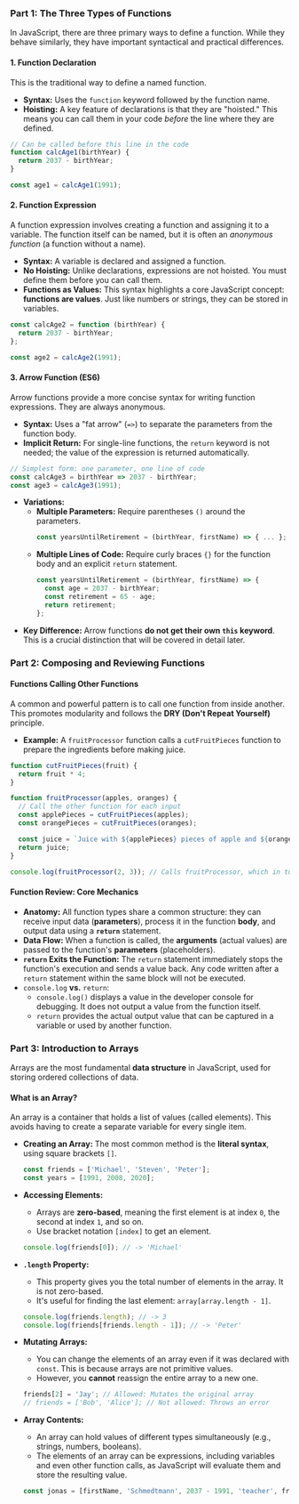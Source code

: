 ### **Part 1: The Three Types of Functions**

In JavaScript, there are three primary ways to define a function. While they behave similarly, they have important syntactical and practical differences.

#### **1. Function Declaration**
This is the traditional way to define a named function.
*   **Syntax:** Uses the `function` keyword followed by the function name.
*   **Hoisting:** A key feature of declarations is that they are "hoisted." This means you can call them in your code *before* the line where they are defined.

```javascript
// Can be called before this line in the code
function calcAge1(birthYear) {
  return 2037 - birthYear;
}

const age1 = calcAge1(1991);
```

#### **2. Function Expression**
A function expression involves creating a function and assigning it to a variable. The function itself can be named, but it is often an *anonymous function* (a function without a name).
*   **Syntax:** A variable is declared and assigned a function.
*   **No Hoisting:** Unlike declarations, expressions are not hoisted. You must define them before you can call them.
*   **Functions as Values:** This syntax highlights a core JavaScript concept: **functions are values**. Just like numbers or strings, they can be stored in variables.

```javascript
const calcAge2 = function (birthYear) {
  return 2037 - birthYear;
};

const age2 = calcAge2(1991);
```

#### **3. Arrow Function (ES6)**
Arrow functions provide a more concise syntax for writing function expressions. They are always anonymous.
*   **Syntax:** Uses a "fat arrow" (`=>`) to separate the parameters from the function body.
*   **Implicit Return:** For single-line functions, the `return` keyword is not needed; the value of the expression is returned automatically.

```javascript
// Simplest form: one parameter, one line of code
const calcAge3 = birthYear => 2037 - birthYear;
const age3 = calcAge3(1991);
```

*   **Variations:**
    *   **Multiple Parameters:** Require parentheses `()` around the parameters.
        ```javascript
        const yearsUntilRetirement = (birthYear, firstName) => { ... };
        ```
    *   **Multiple Lines of Code:** Require curly braces `{}` for the function body and an explicit `return` statement.
        ```javascript
        const yearsUntilRetirement = (birthYear, firstName) => {
          const age = 2037 - birthYear;
          const retirement = 65 - age;
          return retirement;
        };
        ```
*   **Key Difference:** Arrow functions **do not get their own `this` keyword**. This is a crucial distinction that will be covered in detail later.

### **Part 2: Composing and Reviewing Functions**

#### **Functions Calling Other Functions**
A common and powerful pattern is to call one function from inside another. This promotes modularity and follows the **DRY (Don't Repeat Yourself)** principle.

*   **Example:** A `fruitProcessor` function calls a `cutFruitPieces` function to prepare the ingredients before making juice.

```javascript
function cutFruitPieces(fruit) {
  return fruit * 4;
}

function fruitProcessor(apples, oranges) {
  // Call the other function for each input
  const applePieces = cutFruitPieces(apples);
  const orangePieces = cutFruitPieces(oranges);

  const juice = `Juice with ${applePieces} pieces of apple and ${orangePieces} pieces of orange.`;
  return juice;
}

console.log(fruitProcessor(2, 3)); // Calls fruitProcessor, which in turn calls cutFruitPieces twice
```

#### **Function Review: Core Mechanics**
*   **Anatomy:** All function types share a common structure: they can receive input data (**parameters**), process it in the function **body**, and output data using a **`return`** statement.
*   **Data Flow:** When a function is called, the **arguments** (actual values) are passed to the function's **parameters** (placeholders).
*   **`return` Exits the Function:** The `return` statement immediately stops the function's execution and sends a value back. Any code written after a `return` statement within the same block will not be executed.
*   `console.log` **vs.** `return`:
    *   `console.log()` displays a value in the developer console for debugging. It does not output a value from the function itself.
    *   `return` provides the actual output value that can be captured in a variable or used by another function.

### **Part 3: Introduction to Arrays**

Arrays are the most fundamental **data structure** in JavaScript, used for storing ordered collections of data.

#### **What is an Array?**
An array is a container that holds a list of values (called elements). This avoids having to create a separate variable for every single item.

*   **Creating an Array:** The most common method is the **literal syntax**, using square brackets `[]`.

    ```javascript
    const friends = ['Michael', 'Steven', 'Peter'];
    const years = [1991, 2008, 2020];
    ```

*   **Accessing Elements:**
    *   Arrays are **zero-based**, meaning the first element is at index `0`, the second at index `1`, and so on.
    *   Use bracket notation `[index]` to get an element.

    ```javascript
    console.log(friends[0]); // -> 'Michael'
    ```

*   **`.length` Property:**
    *   This property gives you the total number of elements in the array. It is not zero-based.
    *   It's useful for finding the last element: `array[array.length - 1]`.

    ```javascript
    console.log(friends.length); // -> 3
    console.log(friends[friends.length - 1]); // -> 'Peter'
    ```

*   **Mutating Arrays:**
    *   You can change the elements of an array even if it was declared with `const`. This is because arrays are not primitive values.
    *   However, you **cannot** reassign the entire array to a new one.

    ```javascript
    friends[2] = 'Jay'; // Allowed: Mutates the original array
    // friends = ['Bob', 'Alice']; // Not allowed: Throws an error
    ```

*   **Array Contents:**
    *   An array can hold values of different types simultaneously (e.g., strings, numbers, booleans).
    *   The elements of an array can be expressions, including variables and even other function calls, as JavaScript will evaluate them and store the resulting value.

    ```javascript
    const jonas = [firstName, 'Schmedtmann', 2037 - 1991, 'teacher', friends];
    ```